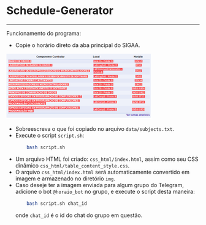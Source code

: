 # Schedule-Generator
-------
Funcionamento do programa:
* Copie o horário direto da aba principal do SIGAA.

<img width = "75%" src = "/util/print_sigaa.png">

* Sobreescreva o que foi copiado no arquivo `data/subjects.txt`.
* Execute o script `script.sh`:
    ```bash
        bash script.sh
    ```
* Um arquivo HTML foi criado: `css_html/index.html`, assim como seu CSS dinâmico `css_html/table_content_style.css`.
* O arquivo `css_html/index.html` será automaticamente convertido em imagem e armazenado no diretório `img`.
* Caso deseje ter a imagem enviada para algum grupo do Telegram, adicione o bot `@horaio_bot` no grupo, e execute o script desta maneira:
    ```bash
        bash script.sh chat_id
    ```
    onde `chat_id` é o id do chat do grupo em questão.
